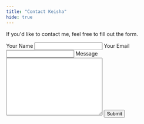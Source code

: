 ```yaml
---
title: "Contact Keisha"
hide: true
---
```


<p>If you'd like to contact me, feel free to fill out the form.</p>

<form action="https://formspree.io/ksp@keishasperkins.com" method="post" id="contact-form">
	<label for="name">Your Name</label>
	<input type="text" id="name" name="name">
	<label for="email">Your Email</label>
	<input type="text" id="email" name="_replyto">
	<label for="message">Message</label>
	<textarea name="message" id="message" cols="30" rows="10"></textarea>
	<input type="hidden" name="_next" value="../thankyou" />
	<input type="hidden" name="_subject" value="New Form Submission from Your Blog!" />
	<input type="text" name="_gotcha" style="display:none" />
	<button class="button submit button-square" type="submit" form="contact-form" value="Submit">Submit</button>
</form>
